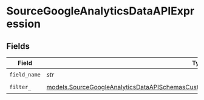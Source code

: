 # SourceGoogleAnalyticsDataAPIExpression


## Fields

| Field                                                                                                                                                                                                        | Type                                                                                                                                                                                                         | Required                                                                                                                                                                                                     | Description                                                                                                                                                                                                  |
| ------------------------------------------------------------------------------------------------------------------------------------------------------------------------------------------------------------ | ------------------------------------------------------------------------------------------------------------------------------------------------------------------------------------------------------------ | ------------------------------------------------------------------------------------------------------------------------------------------------------------------------------------------------------------ | ------------------------------------------------------------------------------------------------------------------------------------------------------------------------------------------------------------ |
| `field_name`                                                                                                                                                                                                 | *str*                                                                                                                                                                                                        | :heavy_check_mark:                                                                                                                                                                                           | N/A                                                                                                                                                                                                          |
| `filter_`                                                                                                                                                                                                    | [models.SourceGoogleAnalyticsDataAPISchemasCustomReportsArrayDimensionFilterDimensionsFilterFilter](../models/sourcegoogleanalyticsdataapischemascustomreportsarraydimensionfilterdimensionsfilterfilter.md) | :heavy_check_mark:                                                                                                                                                                                           | N/A                                                                                                                                                                                                          |